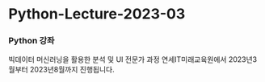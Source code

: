 # Python-Lecture-2023-03

### Python 강좌
빅데이터 머신러닝을 활용한 분석 및 UI 전문가 과정
연세IT미래교육원에서 2023년3월부터 2023년8월까지 진행됩니다.
